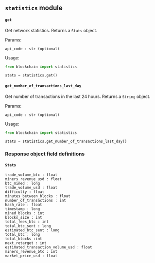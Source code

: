 ## `statistics` module

#### `get`
Get network statistics. Returns a `Stats` object.

Params:
```
api_code : str (optional)
```

Usage:
```python
from blockchain import statistics

stats = statistics.get()
```

#### `get_number_of_transactions_last_day`
Get number of transactions in the last 24 hours. Returns a `String` object.

Params:
```
api_code : str (optional)
```

Usage:
```python
from blockchain import statistics

stats = statistics.get_number_of_transactions_last_day()
```



### Response object field definitions

#### `Stats`

```
trade_volume_btc : float
miners_revenue_usd : float
btc_mined : long
trade_volume_usd : float
difficulty : float
minutes_between_blocks : float
number_of_transactions : int
hash_rate : float
timestamp : long
mined_blocks : int
blocks_size : int
total_fees_btc : int
total_btc_sent : long
estimated_btc_sent : long
total_btc : long
total_blocks :int
next_retarget : int
estimated_transaction_volume_usd : float
miners_revenue_btc : int
market_price_usd : float
```

